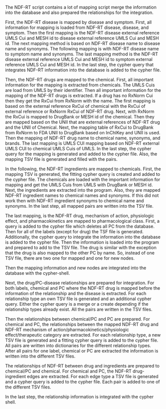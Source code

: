 The NDF-RT script contains a lot of mapping script merge the information into the database and also prepared the relationships for the integration.

First, the NDF-RT disease is mapped by disease and symptom.
    First, all information for mapping is loaded from NDF-RT disease, disease, and symptom.
        Then the first mapping is the NDF-RT disease external reference UMLS Cui and MESH id to disease external reference UMLS Cui and MESH id.
        The next mapping method is based on NDF-RT disease name to disease name and synonyms.
        The following mapping is with NDF-RT disease name to symptom name and synonyms.
        The last mapping method is the NDF-RT disease external reference UMLS Cui and MESH id to symptom external reference UMLS Cui and MESH id.
    In the last step, the cypher query that integrates NDF-RT information into the database is added to the cypher file.

Then, the NDF-RT drugs are mapped to the chemical.
    First, all important information for the mapping is extracted from chemicals. The UMLS Cuis are load from UMLS by their identifier.
    Then all important information for the mapping of the NDF-RT drugs is extracted. If a drug has no RxNorm Cui then they get the RxCui from RxNorm with the name.
    The first mapping is based on the external reference RxCui of chemical with the RxCui of external reference or RxNorm RxCui of NDF-RT drug.
    Next, with RxNorm the RxCui is mapped to DrugBank or MESH id of the chemical.
    Then they are mapped based on the UNII that are external references of NDF-RT drug and the UNII of Chemical.
    Next, the mapping table of RxCui to DrugBank from RxNorm to FDA UNII to DrugBank based on InChIKey and UNII is used.
    Then the mapping of NDF-RT drug name to chemical name, synonyms, and brands.
    The last mapping is UMLS CUI mapping based on NDF-RT external UMLS CUI to chemical UMLS Cuis of UMLS.
    In the last step, the cypher query for the mapping is generated and added to the cypher file. Also, the mapping TSV file is generated and filled with the pairs.

In the following, the NDF-RT ingredients are mapped to chemicals.
    First, the mapping TSV is generated, the fitting cypher query is created and added to the cypher file.
    The chemicals are loaded with the important information for mapping and get the UMLS Cuis from UMLS with DrugBank or MESH id.
    Next, the ingredients are extracted into the program. Also, they are mapped NDF-RT ingredient names to chemical names and synonyms. If this did not work then with NDF-RT ingredient synonyms to chemical name and synonyms.
    In the last step, all mapped pairs are written into the TSV file.
               

The last mapping, is the NDF-RT drug, mechanism of action, physiologic effect, and pharmacokinetics are mapped to pharmacological class.
    First, a query is added to the cypher file which deletes all PC from the database.
    Then for all of the labels (except for drug) the TSF file is generated. Additionally, the cypher query to integrate the information into the database is added to the cypher file. Then the information is loaded into the program and prepared to add to the TSV file.
    The drug is similar with the exception that the drug is also mapped to the other PC by name. So, instead of one TSV file, there are two one for mapped and one for new nodes.
               
Then the mapping information and new nodes are integrated into the database with the cypher-shell.

Next, the drug/PC-disease relationships are prepared for integration.
    For both labels, chemical and PC where the NDF-RT drug is mapped before the information of the relationship and the disease is extracted.
    For each relationship type an own TSV file is generated and an additional cypher query. Either the cypher query is a merge or a create depending if the relationship types already exist. All the pairs are written in the TSV files.

Then the relationships between chemical/PC and PC are prepared.
    For chemical and PC, the relationships between the mapped NDF-RT drug and NDF-RT mechanism of action/pharmacokinetics/physiologic effect/therapeutic category are extracted. For each relationship type, a new TSV file is generated and a fitting cypher query is added to the cypher file.
    All pairs are written into dictionaries for the different relationship types. After all pairs for one label, chemical or PC are extracted the information is written into the different TSV files.

The relationships of NDF-RT between drug and ingredients are prepared to chemical/PC and chemical.
    For chemical and PC, the NDF-RT drug-ingredient edges are extracted. For each edge type a TSV file is generated and a cypher query is added to the cypher file. 
    Each pair is added to one of the different TSV files.

In the last step, the relationship information is integrated with the cypher shell.
